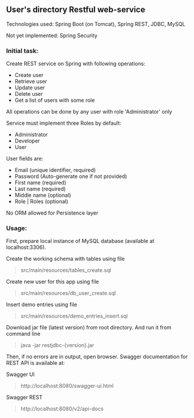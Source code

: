 ## User's directory Restful web-service
Technologies used: Spring Boot (on Tomcat), Spring REST, JDBC, MySQL

Not yet implemented: Spring Security 

### Initial task:
Create REST service on Spring with following operations:
- Create user
- Retrieve user
- Update user
- Delete user
- Get a list of users with some role 

All operations can be done by any user with role 'Administrator' only

Service must implement three Roles by default: 
- Administrator
- Developer
- User

User fields are:
- Email (unique identifier, required)
- Password (Auto-generate one if not provided)
- First name (required)
- Last name (required)
- Middle name (optional)
- Role | Roles (optional)

No ORM allowed for Persistence layer

### Usage:
First, prepare local instance of MySQL database (available at localhost:3306).


Create the working schema with tables using file 
> src/main/resources/tables_create.sql

Create new user for this app using file
> src/main/resources/db\_user\_create.sql

Insert demo entries using file
> src/main/resources/demo\_entries\_insert.sql

Download jar file (latest version) from root directory.
And run it from command line 
> java -jar restjdbc-{version}.jar 

Then, if no errors are in output, open browser.
Swagger documentation for REST API is available at:

Swagger UI
> http://localhost:8080/swagger-ui.html

Swagger REST
> http://localhost:8080/v2/api-docs

